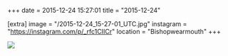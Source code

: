 +++
date = 2015-12-24 15:27:01
title = "2015-12-24"

[extra]
image = "/2015-12-24_15-27-01_UTC.jpg"
instagram = "https://instagram.com/p/_rfc1CIICr"
location = "Bishopwearmouth"
+++

<img src="/2015-12-24_15-27-01_UTC.jpg" />
